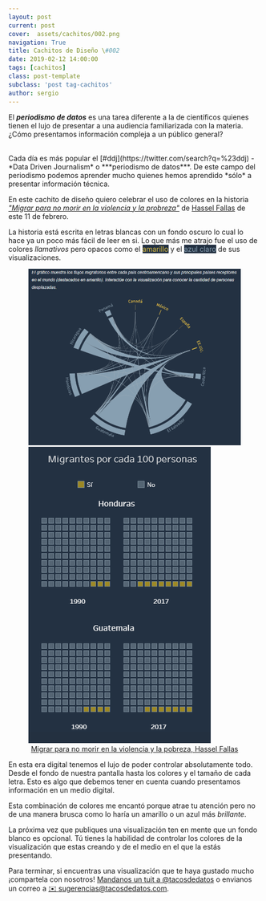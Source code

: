```yaml
---
layout: post
current: post
cover:  assets/cachitos/002.png
navigation: True
title: Cachitos de Diseño \#002
date: 2019-02-12 14:00:00
tags: [cachitos]
class: post-template
subclass: 'post tag-cachitos'
author: sergio
---
```



El ***periodismo de datos*** es una tarea diferente a la de científicos quienes tienen el lujo de presentar a una audiencia familiarizada con la materia. ¿Cómo presentamos información compleja a un público general? 

<br>
Cada día es más popular el [#ddj](https://twitter.com/search?q=%23ddj) - *Data Driven Journalism* o ***periodismo de datos***. De este campo del periodismo podemos aprender mucho quienes hemos aprendido *sólo* a presentar información técnica.

En este cachito de diseño quiero celebrar el uso de colores en la historia [*"Migrar para no morir en la violencia y la probreza"*](http://hasselfallas.com/2019/02/11/migrar-para-no-morir-en-la-violencia-y-la-pobreza/) de [Hassel Fallas](https://twitter.com/hasselfallas) de este 11 de febrero.  

La historia está escrita en letras blancas con un fondo oscuro lo cual lo hace ya un poco más fácil de leer en si. Lo que más me atrajo fue el uso de colores *llamativos* pero opacos como el <span style="background-color: #233142; color: #D9BC41">amarillo</span> y el <span style="background-color: #233142;color: #879FB1">azul claro</span> de sus visualizaciones. 

<figure>
    <img src='../assets/cachitos/002_HasselFallas.gif' alt='Hassel Fallas' />
    <img src='../assets/cachitos/002_ejemplo1.png' alt='Hassel Fallas 1' />
    <figcaption style="text-align:center"><a href="http://hasselfallas.com/2019/02/11/migrar-para-no-morir-en-la-violencia-y-la-pobreza/" target="_blank" rel="noopener">Migrar para no morir en la violencia y la pobreza, Hassel Fallas</a></figcaption>
</figure>

En esta era digital tenemos el lujo de poder controlar absolutamente todo. Desde el fondo de nuestra pantalla hasta los colores y el tamaño de cada letra. Esto es algo que debemos tener en cuenta cuando presentamos información en un medio digital. 

Esta combinación de colores me encantó porque atrae tu atención pero no de una manera brusca como lo haría un amarillo o un azul más *brillante*.

La próxima vez que publiques una visualización ten en mente que un fondo blanco es opcional. Tú tienes la habilidad de controlar los colores de la visualización que estas creando y de el medio en el que la estás presentando.

Para terminar, si encuentras una visualización que te haya gustado mucho ¡compartela con nosotros! [Mandanos un tuit a @tacosdedatos](https://twitter.com/share?text=Miren+lo+que+encontre+%40tacosdedatos+%F0%9F%8C%AE) o envianos un correo a [✉️ sugerencias@tacosdedatos.com](mailto:sugerencias@tacosdedatos.com?subject=Sugerencia&body=Hola-holaaa). 